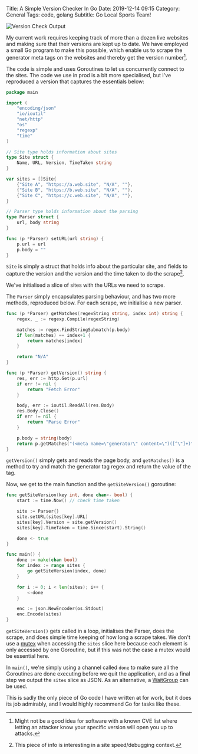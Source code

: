 Title: A Simple Version Checker In Go
Date: 2019-12-14 09:15
Category: General
Tags: code, golang
Subtitle: Go Local Sports Team!

![Version Check Output]({filename}/images/version-output.png)

My current work requires keeping track of more than a dozen live websites and
making sure that their versions are kept up to date. We have employed a small Go
program to make this possible, which enable us to scrape the generator meta tags
on the websites and thereby get the version number[^1].

The code is simple and uses Goroutines to let us concurrently connect to the sites.
The code we use in prod is a bit more specialised, but I've reproduced a version
that captures the essentials below:

```go
package main

import (
	"encoding/json"
	"io/ioutil"
	"net/http"
	"os"
	"regexp"
	"time"
)

// Site type holds information about sites
type Site struct {
	Name, URL, Version, TimeTaken string
}

var sites = []Site{
	{"Site A", "https://a.web.site", "N/A", ""},
	{"Site B", "https://b.web.site", "N/A", ""},
	{"Site C", "https://c.web.site", "N/A", ""},
}

// Parser type holds information about the parsing
type Parser struct {
	url, body string
}

func (p *Parser) setURL(url string) {
	p.url = url
	p.body = ""
}
```

`Site` is simply a struct that holds info about the particular site, and fields
to capture the version and the version and the time taken to do the scrape[^2].

We've initialised a slice of sites with the URLs we need to scrape.

The `Parser` simply encapsulates parsing behaviour, and has two more methods,
reproduced below. For each scrape, we initialise a new parser.

```go
func (p *Parser) getMatches(regexString string, index int) string {
	regex, _ := regexp.Compile(regexString)

	matches := regex.FindStringSubmatch(p.body)
	if len(matches) == index+1 {
		return matches[index]
	}

	return "N/A"
}

func (p *Parser) getVersion() string {
	res, err := http.Get(p.url)
	if err != nil {
		return "Fetch Error"
	}

	body, err := ioutil.ReadAll(res.Body)
	res.Body.Close()
	if err != nil {
		return "Parse Error"
	}

	p.body = string(body)
	return p.getMatches("(<meta name=\"generator\" content=\")([^\"]+)", 2)
}
```

`getVersion()` simply gets and reads the page body, and `getMatches()` is a method
to try and match the generator tag regex and return the value of the tag.

Now, we get to the main function and the `getSiteVersion()` goroutine:

```go
func getSiteVersion(key int, done chan<- bool) {
	start := time.Now() // check time taken

	site := Parser{}
	site.setURL(sites[key].URL)
	sites[key].Version = site.getVersion()
	sites[key].TimeTaken = time.Since(start).String()

	done <- true
}

func main() {
	done := make(chan bool)
	for index := range sites {
		go getSiteVersion(index, done)
	}

	for i := 0; i < len(sites); i++ {
		<-done
	}

	enc := json.NewEncoder(os.Stdout)
	enc.Encode(sites)
}
```

`getSiteVersion()` gets called in a loop, initialises the Parser, does the scrape,
and does simple time keeping of how long a scrape takes. We don't use a [mutex][1]
when accessing the `sites` slice here because each element is only accessed by one
Goroutine, but if this was not the case a mutex would be essential here.

In `main()`, we're simply using a channel called `done` to make sure all the
Goroutines are done executing before we quit the application, and as a final step
we output the `sites` slice as JSON. As an alternative, a [WaitGroup][2] can be used.

This is sadly the only piece of Go code I have written <s>at</s> for work, but it does
its job admirably, and I would highly recommend Go for tasks like these.

[^1]: Might not be a good idea for software with a known CVE list where letting an
attacker know your specific version will open you up to attacks.

[^2]: This piece of info is interesting in a site speed/debugging context.

[1]: https://gobyexample.com/mutexes
[2]: https://gobyexample.com/waitgroups
